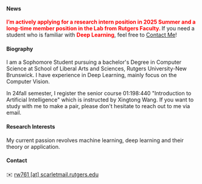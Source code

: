 #### News
<strong style="color:red;"><strong>I’m actively applying for a research intern position in 2025 Summer and a long-time member position in the Lab from Rutgers Faculty. </strong></strong> If you need a student who is familiar with <strong style="color:red;"><strong>Deep Learning</strong></strong>, feel free to <a href="#contact-info">Contact Me</a>!


#### Biography
I am a Sophomore Student pursuing a bachelor's Degree in Computer Science at School of Liberal Arts and Sciences, Rutgers University-New Brunswick. I have experience in Deep Learning, mainly focus on the Computer Vision.

In 24fall semester, I register the senior course 01:198:440 "Introduction to Artificial Intelligence" which is instructed by Xingtong Wang. If you want to study with me to make a pair, please don't hesitate to reach out to me via email.


#### Research Interests
My current passion revolves machine learning, deep learning and their theory or application.


#### Contact<p id="contact-info"></p>
✉️ [rw761 [at] scarletmail.rutgers.edu](mailto:rw761@scarletmail.rutgers.edu)


<!-- #### Skills
* **Natural Language Processing:** Proficient in using the PyTorch framework, with the ability to reproduce mainstream large-scale models in the industry (such as Baichuan, llama2, Qwen). Proficient in using quantization and inference tools such as QLoRA, vLLM, and skilled in distributed parallel training (using training tools such as BMTrain, DeepSpeed).

* **High Performance Computing:** Proficient in CUDA Programming, familiar with C++, knowledgeable in compiler optimization principles, and understanding of MPI, OpenMP, and SIMD acceleration optimization technologies.

* **Computer System Architecture:** Familiar with GPU architecture and RISC-V instruction set, and has participated in the [One Life, One Core](https://ysyx.oscc.cc/) project.

* **Other:** Understanding of serverless computing architecture, experience in applying federated learning in network security, involvement in both front-end and back-end development, familiarity with Linux operating system and operation and maintenance ( maintained a large server cluster with 21 nodes in the GOOD LAB). Additionally, has researched computer vision and reinforcement learning in the field of artificial intelligence. -->
